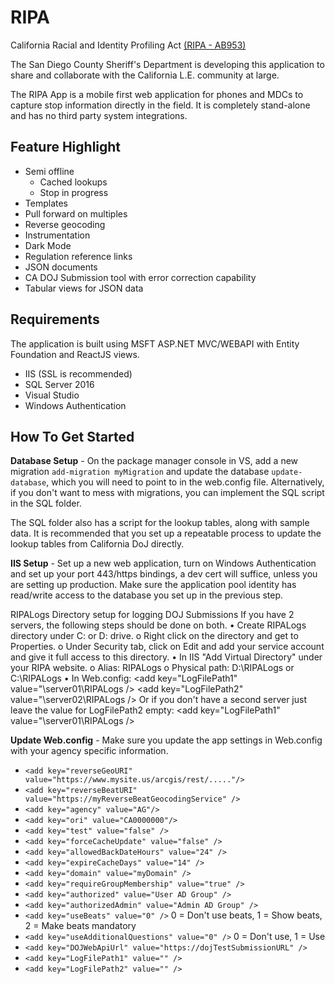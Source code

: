 # RIPA
California Racial and Identity Profiling Act [(RIPA - AB953)](https://oag.ca.gov/ab953/regulations)

The San Diego County Sheriff's Department is developing this application to share and collaborate with the California L.E. community at large.

The RIPA App is a mobile first web application for phones and MDCs to capture stop information directly in the field. It is completely stand-alone and has no third party system integrations.

## Feature Highlight

* Semi offline
  * Cached lookups
  * Stop in progress
* Templates
* Pull forward on multiples
* Reverse geocoding
* Instrumentation
* Dark Mode
* Regulation reference links
* JSON documents
* CA DOJ Submission tool with error correction capability
* Tabular views for JSON data

## Requirements

The application is built using MSFT ASP.NET MVC/WEBAPI with Entity Foundation and ReactJS views. 

* IIS (SSL is recommended)
* SQL Server 2016
* Visual Studio 
* Windows Authentication

## How To Get Started

**Database Setup** - On the package manager console in VS, add a new migration `add-migration myMigration` and update the database `update-database`, which you will need to point to in the web.config file. Alternatively, if you don't want to mess with migrations, you can implement the SQL script in the SQL folder.

The SQL folder also has a script for the lookup tables, along with sample data. It is recommended that you set up a repeatable process to update the lookup tables from California DoJ directly.

**IIS Setup** - Set up a new web application, turn on Windows Authentication and set up your port 443/https bindings, a dev cert will suffice, unless you are setting up production. Make sure the application pool identity has read/write access to the database you set up in the previous step.

RIPALogs Directory setup for logging DOJ Submissions
    If you have 2 servers, the following steps should be done on both.
      •	Create RIPALogs directory under C: or D: drive.
        o	Right click on the directory and get to Properties.
        o	Under Security tab, click on Edit and add your service account and give it full access to this directory.
      •	In IIS "Add Virtual Directory" under your RIPA website.
        o	Alias: RIPALogs
        o	Physical path: D:\RIPALogs or C:\RIPALogs
      •	In Web.config:
      <appSettings>
                    <add key="LogFilePath1" value="\\server01\RIPALogs />
                    <add key="LogFilePath2" value="\\server02\RIPALogs />
      </appSettings>
      Or if you don't have a second server just leave the value for LogFilePath2 empty:
      <appSettings>
                  <add key="LogFilePath1" value="\\server01\RIPALogs />
                  <add key="LogFilePath2" value="" />
      </appSettings>

**Update Web.config** - Make sure you update the app settings in Web.config with your agency specific information.
* `<add key="reverseGeoURI" value="https://www.mysite.us/arcgis/rest/....."/>`
* `<add key="reverseBeatURI" value="https://myReverseBeatGeocodingService" />`
* `<add key="agency" value="AG"/>`
* `<add key="ori" value="CA0000000"/>`
* `<add key="test" value="false" />`
* `<add key="forceCacheUpdate" value="false" />`
* `<add key="allowedBackDateHours" value="24" />`
* `<add key="expireCacheDays" value="14" />`
* `<add key="domain" value="myDomain" />`
* `<add key="requireGroupMembership" value="true" />`
* `<add key="authorized" value="User AD Group" />`
* `<add key="authorizedAdmin" value="Admin AD Group" />`
* `<add key="useBeats" value="0" />` 0 = Don't use beats, 1 = Show beats, 2 = Make beats mandatory
* `<add key="useAdditionalQuestions" value="0" />` 0 = Don't use, 1 = Use
* `<add key="DOJWebApiUrl" value="https://dojTestSubmissionURL" />`
* `<add key="LogFilePath1" value="" />`
* `<add key="LogFilePath2" value="" />`


